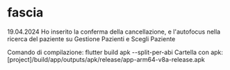 # fascia

19.04.2024
Ho inserito la conferma della cancellazione,
e l'autofocus nella ricerca del paziente
su Gestione Pazienti e Scegli Paziente 


Comando di compilazione:
flutter build apk --split-per-abi
Cartella con apk:
[project]/build/app/outputs/apk/release/app-arm64-v8a-release.apk